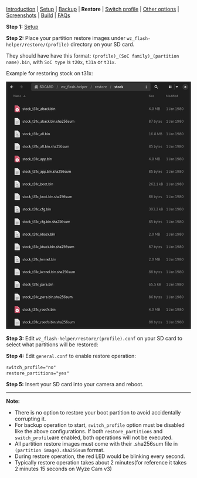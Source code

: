 [Introduction](README.md) | [Setup](README_setup.md) | [Backup](README_backup.md) | **Restore** | [Switch profile](README_switch_profile.md) | [Other options](README_other_options.md) | [Screenshots](README_screenshots.md) | [Build](README_build.md) | [FAQs](README_FAQs.md)




**Step 1:** [Setup](README_setup.md)

**Step 2:** Place your partition restore images under `wz_flash-helper/restore/(profile)` directory on your SD card.

They should have have this format: `(profile)_(SoC family)_(partition name).bin`, with `SoC type` is `t20x`, `t31a` or `t31x`.

Example for restoring stock on t31x:

![Alt text](https://raw.githubusercontent.com/archandanime/wz_flash-helper/main/images/restore_01.png)

**Step 3:** Edit `wz_flash-helper/restore/(profile).conf` on your SD card to select what partitions will be restored:

**Step 4:** Edit `general.conf` to enable restore operation:
```
switch_profile="no"
restore_partitions="yes"
```
**Step 5:** Insert your SD card into your camera and reboot.


-----
**Note:**
- There is no option to restore your boot partition to avoid accidentally corrupting it.
- For backup operation to start, `switch_profile` option must be disabled like the above configurations. If both `restore_partitions` and `switch_profile`are enabled, both operations will not be executed.
- All partition restore images must come with their .sha256sum file in `(partition image).sha256sum` format.
- During restore operation, the red LED would be blinking every second.
- Typically restore operation takes about 2 minutes(for reference it takes 2 minutes 15 seconds on Wyze Cam v3)

